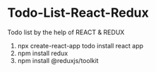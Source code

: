 # Todo-List-React-Redux
Todo list by the help of REACT & REDUX

1. npx create-react-app todo  install react app
2.  npm install redux
3.  npm install @reduxjs/toolkit

